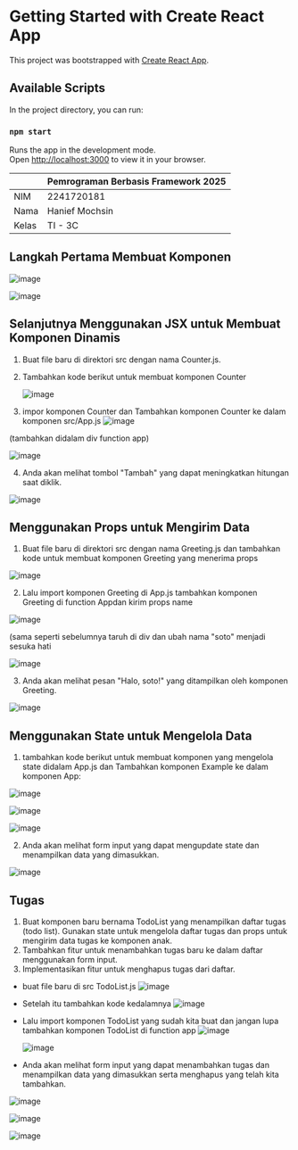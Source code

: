 # Getting Started with Create React App

This project was bootstrapped with [Create React App](https://github.com/facebook/create-react-app).

## Available Scripts

In the project directory, you can run:

### `npm start`

Runs the app in the development mode.\
Open [http://localhost:3000](http://localhost:3000) to view it in your browser.


|  | Pemrograman Berbasis Framework 2025 |
|--|--|
| NIM |  2241720181 |
| Nama |  Hanief Mochsin |
| Kelas | TI - 3C |

## Langkah Pertama Membuat Komponen
![image](https://github.com/user-attachments/assets/09d7d861-724f-45e3-b47e-5a5f9e4efe5e)

![image](https://github.com/user-attachments/assets/828d09d2-cf1e-47a4-ad5b-9a6517ee4a06)

## Selanjutnya Menggunakan JSX untuk Membuat Komponen Dinamis
1. Buat file baru di direktori src dengan nama Counter.js.
2. Tambahkan kode berikut untuk membuat komponen Counter
   
   ![image](https://github.com/user-attachments/assets/4e1589f9-a6c4-4dc0-a8a7-27da0ee2b652)

3. impor komponen Counter dan Tambahkan komponen Counter ke dalam komponen src/App.js
![image](https://github.com/user-attachments/assets/84519842-bc4f-43ed-9a9e-3e0d14d8aebd)

(tambahkan didalam div function app)

![image](https://github.com/user-attachments/assets/b3c3c339-a880-470d-9812-f0d406688d89)

4. Anda akan melihat tombol "Tambah" yang dapat 
meningkatkan hitungan saat diklik.

![image](https://github.com/user-attachments/assets/2e45727b-c871-41ac-841f-2472b5077441)

## Menggunakan Props untuk Mengirim Data
1. Buat file baru di direktori src dengan nama Greeting.js dan tambahkan kode untuk membuat komponen Greeting yang menerima props

![image](https://github.com/user-attachments/assets/822a75eb-61f5-45ca-a9c8-47f7aab7514c)

2. Lalu import komponen Greeting di App.js tambahkan komponen Greeting di function Appdan kirim props name

![image](https://github.com/user-attachments/assets/71b8b53e-b0b6-4595-890f-f041aab76d75)

(sama seperti sebelumnya taruh di div dan ubah nama "soto" menjadi sesuka hati

![image](https://github.com/user-attachments/assets/34080428-41c7-45e5-90ca-9bd1fdcc5b12)

3.  Anda akan melihat pesan "Halo, soto!" yang 
ditampilkan oleh komponen Greeting.

![image](https://github.com/user-attachments/assets/2afd4404-ffbf-4da5-bc33-c92828c9b717)

## Menggunakan State untuk Mengelola Data 

1.  tambahkan kode berikut untuk membuat komponen yang mengelola 
state didalam App.js dan Tambahkan komponen Example ke dalam komponen App: 

![image](https://github.com/user-attachments/assets/85f42433-5411-4ecb-8d22-83dc2a7b05ed)

![image](https://github.com/user-attachments/assets/12bb3e68-10ec-476a-9efb-fbb34ff7fcf2)

![image](https://github.com/user-attachments/assets/d1effa08-2f99-4ed3-b37e-02664a13e245)

2. Anda akan melihat form input yang dapat 
mengupdate state dan menampilkan data yang dimasukkan.

![image](https://github.com/user-attachments/assets/4aa77920-b4b5-48b6-a657-35fbf62d170b)


## Tugas
1. Buat komponen baru bernama TodoList yang menampilkan daftar tugas (todo list). Gunakan 
state untuk mengelola daftar tugas dan props untuk mengirim data tugas ke komponen anak. 
2. Tambahkan fitur untuk menambahkan tugas baru ke dalam daftar menggunakan form input. 
3. Implementasikan fitur untuk menghapus tugas dari daftar.

* buat file baru di src TodoList.js
  ![image](https://github.com/user-attachments/assets/08c8bcfd-4997-4fbb-8926-eb0625e97e68)

* Setelah itu tambahkan kode kedalamnya
  ![image](https://github.com/user-attachments/assets/5cc66a39-cf8e-42c8-ac71-c66851c008dd)

* Lalu import komponen TodoList yang sudah kita buat dan jangan lupa tambahkan komponen TodoList di function app
  ![image](https://github.com/user-attachments/assets/3b772dee-9f5d-4d8c-b927-948a551d9f30)

  ![image](https://github.com/user-attachments/assets/1a6eea66-c655-4641-b386-c6e0aa609ce5)

* Anda akan melihat form input yang dapat menambahkan tugas dan menampilkan data yang dimasukkan serta menghapus yang telah kita tambahkan.

![image](https://github.com/user-attachments/assets/f19b20c4-9778-415b-8875-c2b6bb772a21)

![image](https://github.com/user-attachments/assets/cdf93dfd-6bd2-40bb-91a5-4101683e72f6)

![image](https://github.com/user-attachments/assets/e5675277-7c16-4013-b6be-52ea9253d499)







